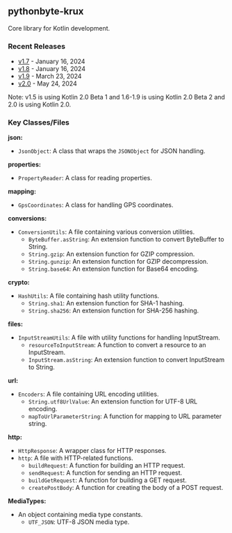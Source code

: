 ## pythonbyte-krux
Core library for Kotlin development.

### Recent Releases ###

* [v1.7](https://github.com/MarkNenadov/pythonbyte-krux/releases/download/v1.7/pythonbyte-krux.jar) - January 16, 2024
* [v1.8](https://github.com/MarkNenadov/pythonbyte-krux/releases/download/v1.8/pythonbyte-krux.jar) - January 16, 2024
* [v1.9](https://github.com/MarkNenadov/pythonbyte-krux/releases/download/v1.9/pythonbyte-krux.jar) - March 23, 2024
* [v2.0](https://github.com/MarkNenadov/pythonbyte-krux/releases/download/v2.0/pythonbyte-krux.jar) - May 24, 2024

Note: v1.5 is using Kotlin 2.0 Beta 1 and 1.6-1.9 is using Kotlin 2.0 Beta 2 and 2.0 is using Kotlin 2.0.

### Key Classes/Files

**json:**
- `JsonObject`: A class that wraps the `JSONObject` for JSON handling.

**properties:**
- `PropertyReader`: A class for reading properties.

**mapping:**
- `GpsCoordinates`: A class for handling GPS coordinates.

**conversions:**
- `ConversionUtils`: A file containing various conversion utilities.
  - `ByteBuffer.asString`: An extension function to convert ByteBuffer to String.
  - `String.gzip`: An extension function for GZIP compression.
  - `String.gunzip`: An extension function for GZIP decompression.
  - `String.base64`: An extension function for Base64 encoding.

**crypto:**
- `HashUtils`: A file containing hash utility functions.
  - `String.sha1`: An extension function for SHA-1 hashing.
  - `String.sha256`: An extension function for SHA-256 hashing.

**files:**
- `InputStreamUtils`: A file with utility functions for handling InputStream.
  - `resourceToInputStream`: A function to convert a resource to an InputStream.
  - `InputStream.asString`: An extension function to convert InputStream to String.

**url:**
- `Encoders`: A file containing URL encoding utilities.
  - `String.utf8UrlValue`: An extension function for UTF-8 URL encoding.
  - `mapToUrlParameterString`: A function for mapping to URL parameter string.

**http:**
- `HttpResponse`: A wrapper class for HTTP responses.
- `http`: A file with HTTP-related functions.
  - `buildRequest`: A function for building an HTTP request.
  - `sendRequest`: A function for sending an HTTP request.
  - `buildGetRequest`: A function for building a GET request.
  - `createPostBody`: A function for creating the body of a POST request.

**MediaTypes:**
- An object containing media type constants.
  - `UTF_JSON`: UTF-8 JSON media type.
